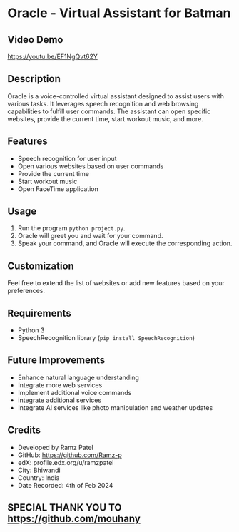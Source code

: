 # Oracle - Virtual Assistant for Batman

## Video Demo
https://youtu.be/EF1NgQvt62Y

## Description
Oracle is a voice-controlled virtual assistant designed to assist users with various tasks. It leverages speech recognition and web browsing capabilities to fulfill user commands. The assistant can open specific websites, provide the current time, start workout music, and more.

## Features
- Speech recognition for user input
- Open various websites based on user commands
- Provide the current time
- Start workout music
- Open FaceTime application

## Usage
1. Run the program `python project.py`.
2. Oracle will greet you and wait for your command.
3. Speak your command, and Oracle will execute the corresponding action.

## Customization
Feel free to extend the list of websites or add new features based on your preferences.

## Requirements
- Python 3
- SpeechRecognition library (`pip install SpeechRecognition`)

## Future Improvements
- Enhance natural language understanding
- Integrate more web services
- Implement additional voice commands
- integrate additional services
- Integrate AI services like photo manipulation and weather updates

## Credits
- Developed by Ramz Patel
- GitHub: https://github.com/Ramz-p
- edX: profile.edx.org/u/ramzpatel
- City: Bhiwandi
- Country: India
- Date Recorded: 4th of Feb 2024

## SPECIAL THANK YOU TO https://github.com/mouhany

